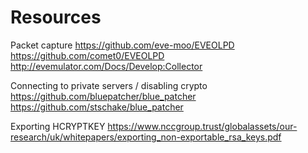 # Resources

Packet capture
https://github.com/eve-moo/EVEOLPD
https://github.com/comet0/EVEOLPD
http://evemulator.com/Docs/Develop:Collector

Connecting to private servers / disabling crypto
https://github.com/bluepatcher/blue_patcher
https://github.com/stschake/blue_patcher

Exporting HCRYPTKEY
https://www.nccgroup.trust/globalassets/our-research/uk/whitepapers/exporting_non-exportable_rsa_keys.pdf
